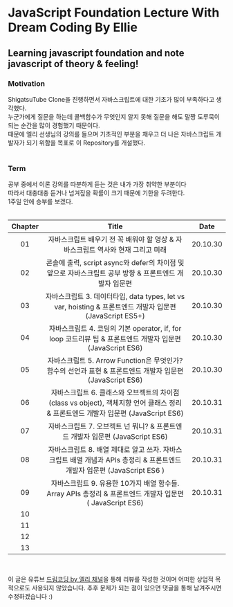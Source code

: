 # JavaScript Foundation Lecture With Dream Coding By Ellie

## Learning javascript foundation and note javascript of theory & feeling!

### Motivation

ShigatsuTube Clone을 진행하면서 자바스크립트에 대한 기초가 많이 부족하다고 생각했다.<br>누군가에게 질문을 하는데 콜백함수가 무엇인지 알지 못해 질문을 해도 말짱 도루묵이 되는 순간을 많이 경험했기 때문이다.<br>때문에 엘리 선생님의 강의를 들으며 기초적인 부분을 채우고 더 나은 자바스크립트 개발자가 되기 위함을 목표로 이 Repository를 개설했다.<br><br>

### Term

공부 중에서 이론 강의를 따분하게 듣는 것은 내가 가장 취약한 부분이다<br>따라서 대충대충 듣거나 넘겨짚을 확률이 크기 때문에 기한을 두려한다.<br>1주일 안에 승부를 보겠다.<br><br>

| Chapter |                                                               Title                                                                |   Date   |
| :-----: | :--------------------------------------------------------------------------------------------------------------------------------: | :------: |
|   01    |                          자바스크립트 배우기 전 꼭 배워야 할 영상 & 자바스크립트 역사와 현재 그리고 미래                           | 20.10.30 |
|   02    |               콘솔에 출력, script async와 defer의 차이점 및 앞으로 자바스크립트 공부 방향 & 프론트엔드 개발자 입문편               | 20.10.30 |
|   03    |             자바스크립트 3. 데이터타입, data types, let vs var, hoisting & 프론트엔드 개발자 입문편 (JavaScript ES5+)              | 20.10.30 |
|   04    |             자바스크립트 4. 코딩의 기본 operator, if, for loop 코드리뷰 팁 & 프론트엔드 개발자 입문편 (JavaScript ES6)             | 20.10.30 |
|   05    |              자바스크립트 5. Arrow Function은 무엇인가? 함수의 선언과 표현 & 프론트엔드 개발자 입문편(JavaScript ES6)              | 20.10.30 |
|   06    | 자바스크립트 6. 클래스와 오브젝트의 차이점(class vs object), 객체지향 언어 클래스 정리 & 프론트엔드 개발자 입문편 (JavaScript ES6) | 20.10.31 |
|   07    |                           자바스크립트 7. 오브젝트 넌 뭐니? & 프론트엔드 개발자 입문편 (JavaScript ES6)                            | 20.10.31 |
|   08    |      자바스크립트 8. 배열 제대로 알고 쓰자. 자바스크립트 배열 개념과 APIs 총정리 & 프론트엔드 개발자 입문편 (JavaScript ES6 )      | 20.10.31 |
|   09    |             자바스크립트 9. 유용한 10가지 배열 함수들. Array APIs 총정리 & 프론트엔드 개발자 입문편 ( JavaScript ES6)              | 20.10.31 |
|   10    |                                                                                                                                    |          |
|   11    |                                                                                                                                    |          |
|   12    |                                                                                                                                    |          |
|   13    |                                                                                                                                    |          |

<br>

이 글은 유튜브 [드림코딩 by 엘리 채널](https://www.youtube.com/watch?v=wcsVjmHrUQg&list=PLv2d7VI9OotTVOL4QmPfvJWPJvkmv6h-2)을 통해 리뷰를 작성한 것이며 어떠한 상업적 목적으로도 사용되지 않았습니다. 추후 문제가 되는 점이 있으면 댓글을 통해 남겨주시면 수정하겠습니다 :)
